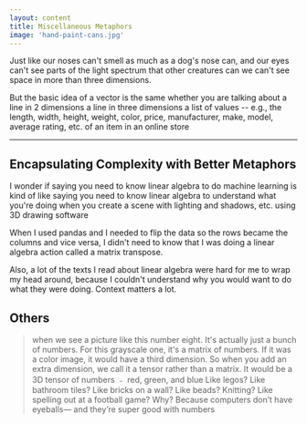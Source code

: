 ```yaml
---
layout: content
title: Miscellaneous Metaphors
image: 'hand-paint-cans.jpg'
---
```


Just like our noses can't smell as much as a dog's nose can,
and our eyes can't see parts of the light spectrum that other creatures can
we can't see space in more than three dimensions.

But the basic idea of a vector is the same whether you are talking about
a line in 2 dimensions
a line in three dimensions
a list of values -- e.g., the length, width, height, weight, color, price, manufacturer, make, model, average rating, etc. of an item in an online store

<hr/>

## Encapsulating Complexity with Better Metaphors

I wonder if saying you need to know linear algebra to do machine learning is kind of like saying you need to know linear algebra to understand what you're doing when you create a scene with lighting and shadows, etc. using 3D drawing software

When I used pandas and I needed to flip the data so the rows became the columns and vice versa, I didn't need to know that I was doing a linear algebra action called a matrix transpose.

Also, a lot of the texts I read about linear algebra were hard for me to wrap my head around, because I 
couldn't understand why you would want to do what they were doing. Context matters a lot.


## Others

 > when we see a picture like this number eight.  It's actually just a bunch of numbers. For this grayscale one, it's a matrix of numbers. If it was a color image, it would have a third dimension. So when you add an extra dimension, we call it a tensor rather than a matrix. It would be a 3D tensor of numbers ﹣ red, green, and blue
 Like legos?  Like bathroom tiles?  Like bricks on a wall?  Like beads?  Knitting? Like spelling out at a football game?
Why?  Because computers don’t have eyeballs— and they’re super good with numbers 